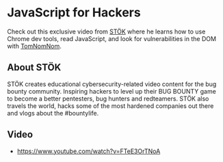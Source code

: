 # JavaScript for Hackers

Check out this exclusive video from [STÖK](https://twitter.com/STOKFredrik) where he learns how to use Chrome dev tools, read JavaScript, and look for vulnerabilities in the DOM with [TomNomNom](https://twitter.com/tomnomnom).

## About STÖK

STÖK creates educational cybersecurity-related video content for the bug bounty community. Inspiring hackers to level up their BUG BOUNTY game to become a better pentesters, bug hunters and redteamers. STÖK also travels the world, hacks some of the most hardened companies out there and vlogs about the #bountylife.

## Video

 
* https://www.youtube.com/watch?v=FTeE3OrTNoA
